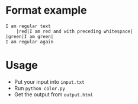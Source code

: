 # Format example

```
I am regular text
    |red|I am red and with preceding whitespace|
|green|I am green|
I am regular again
```

# Usage

* Put your input into `input.txt`
* Run `python color.py`
* Get the output from `output.html`
